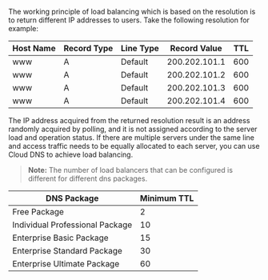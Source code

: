 The working principle of load balancing which is based on the resolution is to return different IP addresses to users. Take the following resolution for example:

| Host Name | Record Type | Line Type | Record Value | TTL |
|---|---|---|---|---|
| www | A | Default | 200.202.101.1 | 600 |
| www | A | Default | 200.202.101.2 | 600 |
| www | A | Default | 200.202.101.3 | 600 |
| www | A | Default | 200.202.101.4 | 600 |

The IP address acquired from the returned resolution result is an address randomly acquired by polling, and it is not assigned according to the server load and operation status. If there are multiple servers under the same line and access traffic needs to be equally allocated to each server, you can use Cloud DNS to achieve load balancing.

>**Note:**
> The number of load balancers that can be configured is different for different dns packages.

| DNS Package  | Minimum TTL |
|---|---|
| Free Package | 2 |
| Individual Professional Package | 10 |
| Enterprise Basic Package | 15 |
| Enterprise Standard Package | 30 |
| Enterprise Ultimate Package | 60 |

